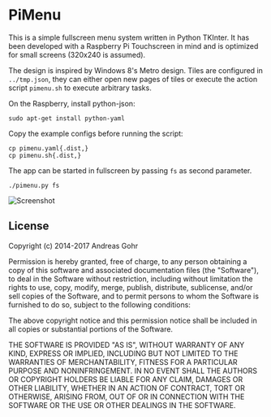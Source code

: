 PiMenu
======

This is a simple fullscreen menu system written in Python TKInter. It has been
developed with a Raspberry Pi Touchscreen in mind and is optimized for small
screens (320x240 is assumed).

The design is inspired by Windows 8's Metro design. Tiles are configured in
```../tmp.json```, they can either open new pages of tiles or execute the action
script ```pimenu.sh``` to execute arbitrary tasks.

On the Raspberry, install python-json:

    sudo apt-get install python-yaml

Copy the example configs before running the script:

    cp pimenu.yaml{.dist,}
    cp pimenu.sh{.dist,}

The app can be started in fullscreen by passing ```fs``` as second parameter.

    ./pimenu.py fs

![Screenshot](screenshot.png)

License
-------

Copyright (c) 2014-2017 Andreas Gohr

Permission is hereby granted, free of charge, to any person obtaining a copy
of this software and associated documentation files (the "Software"), to deal
in the Software without restriction, including without limitation the rights
to use, copy, modify, merge, publish, distribute, sublicense, and/or sell
copies of the Software, and to permit persons to whom the Software is
furnished to do so, subject to the following conditions:

The above copyright notice and this permission notice shall be included in
all copies or substantial portions of the Software.

THE SOFTWARE IS PROVIDED "AS IS", WITHOUT WARRANTY OF ANY KIND, EXPRESS OR
IMPLIED, INCLUDING BUT NOT LIMITED TO THE WARRANTIES OF MERCHANTABILITY,
FITNESS FOR A PARTICULAR PURPOSE AND NONINFRINGEMENT. IN NO EVENT SHALL THE
AUTHORS OR COPYRIGHT HOLDERS BE LIABLE FOR ANY CLAIM, DAMAGES OR OTHER
LIABILITY, WHETHER IN AN ACTION OF CONTRACT, TORT OR OTHERWISE, ARISING FROM,
OUT OF OR IN CONNECTION WITH THE SOFTWARE OR THE USE OR OTHER DEALINGS IN
THE SOFTWARE.
